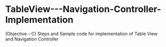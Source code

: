 TableView---Navigation-Controller-Implementation
================================================

(Objective - C) Steps and Sample code for implementation of Table View and Navigation Controller
